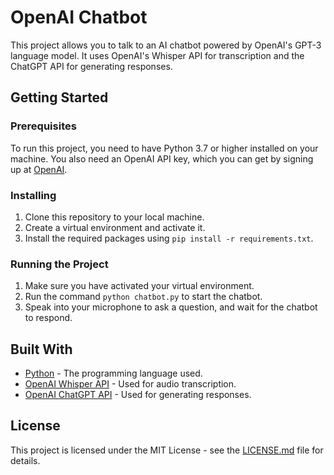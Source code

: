 # OpenAI Chatbot

This project allows you to talk to an AI chatbot powered by OpenAI's GPT-3 language model. It uses OpenAI's Whisper API for transcription and the ChatGPT API for generating responses.

## Getting Started

### Prerequisites

To run this project, you need to have Python 3.7 or higher installed on your machine. You also need an OpenAI API key, which you can get by signing up at [OpenAI](https://openai.com/).

### Installing

1. Clone this repository to your local machine.
2. Create a virtual environment and activate it.
3. Install the required packages using `pip install -r requirements.txt`.

### Running the Project

1. Make sure you have activated your virtual environment.
2. Run the command `python chatbot.py` to start the chatbot.
3. Speak into your microphone to ask a question, and wait for the chatbot to respond.

## Built With

* [Python](https://www.python.org/) - The programming language used.
* [OpenAI Whisper API](https://beta.openai.com/docs/api-reference/transcription/create) - Used for audio transcription.
* [OpenAI ChatGPT API](https://beta.openai.com/docs/api-reference/completions/create) - Used for generating responses.

## License

This project is licensed under the MIT License - see the [LICENSE.md](LICENSE.md) file for details.
